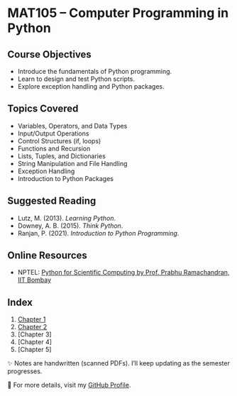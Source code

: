 # MAT105 – Computer Programming in Python

## Course Objectives
- Introduce the fundamentals of Python programming.
- Learn to design and test Python scripts.
- Explore exception handling and Python packages.

## Topics Covered
- Variables, Operators, and Data Types
- Input/Output Operations
- Control Structures (if, loops)
- Functions and Recursion
- Lists, Tuples, and Dictionaries
- String Manipulation and File Handling
- Exception Handling
- Introduction to Python Packages

## Suggested Reading
- Lutz, M. (2013). *Learning Python*.
- Downey, A. B. (2015). *Think Python*.
- Ranjan, P. (2021). *Introduction to Python Programming*.

## Online Resources
- NPTEL: [Python for Scientific Computing by Prof. Prabhu Ramachandran, IIT Bombay](https://nptel.ac.in/courses/106101206)

## Index
1. [Chapter 1](https://github.com/LakshitSinghBishtTM/Computer-Programming-in-Python/blob/main/Chapter1.pdf)
2. [Chapter 2](https://github.com/LakshitSinghBishtTM/Computer-Programming-in-Python/blob/main/Chapter2.pdf)
3. [Chapter 3]  
4. [Chapter 4]
5. [Chapter 5]

✨ Notes are handwritten (scanned PDFs). I’ll keep updating as the semester progresses.

🔗 For more details, visit my [GitHub Profile](https://github.com/LakshitSinghBishtTM).
